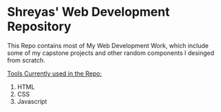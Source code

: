 # Shreyas' Web Development Repository
This Repo contains most of My Web Development Work, which include some of my capstone projects and other random components I desinged from scratch.

<u> Tools Currently used in the Repo: </u>
1. HTML
2. CSS
3. Javascript
